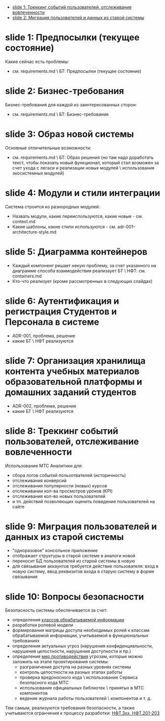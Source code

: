- [slide 1: Треккинг событий пользователей, отслеживание вовлеченности](#slide-1-треккинг-событий-пользователей-отслеживание-вовлеченности)
- [slide 2: Миграция пользователей и данных из старой системы](#slide-2-миграция-пользователей-и-данных-из-старой-системы)

# slide 1: Предпосылки (текущее состояние)
Какие сейчас есть проблемы:
- см. requirements.md \ БТ: Предпосылки (текущее состояние)

# slide 2: Бизнес-требования 
Бизнес-требования для каждой из заинтересованных сторон:
- см. requirements.md \ БТ: Бизнес-требования

# slide 3: Образ новой системы
Основные отличительные возможности:
- см. requirements.md \ БТ: Образ решения (но там надо доработать текст, чтобы показать новый функционал, который стал возможен за счет ухода с легаси и реализации новых модулей \ использования экосистемных модулей)

# slide 4: Модули и стили интеграции
Система строится из разнородных модулей:
- Назвать модули, какие переиспользуются, какие новые - см. context.md
- Какие шаблоны, какие стили используются - см. adr-001-architecture-style.md

# slide 5: Диаграмма контейнеров
- Каждый компонент решает некую проблему, за счет указанного на диаграмме способа взаимодействия реализаует БТ \ НФТ: см. containers.md
- Кто-что реализует (кроме рассмотренных в следующих слайдах)

# slide 6: Аутентификация и регистрация Студентов и Персонала в системе
- ADR-001, проблема, решение
- какие БТ \ НФТ реализуются

# slide 7: Организация хранилища контента учебных материалов образовательной платформы и домашних заданий студентов
- ADR-002, проблема, решение
- какие БТ \ НФТ реализуются

# slide 8: Треккинг событий пользователей, отслеживание вовлеченности
Использование МТС Аналитики для:
- сбора логов событий пользотвателей (историчность)
- отслеживания конверсий
- отслеживания популярности (новых) курсов
- отслеживании кол-ва просмотров уроков (KPI)
- отслеживания кол-во новых пользователей
- и тп. действий позволяющих оценить поведение пользователей на сайте

# slide 9: Миграция пользователей и данных из старой системы
- "одноразовое" консольное приложение
- отображает структуры в старой системе в аналоги новой
- переносит БД пользователей из старой системы в новую
- для связывания аккаунтов требуется действие пользователя: вход в новую систему, ввод реквизитов входа в старую систему в форме связывания

# slide 10: Вопросы безопасности
Безопасность системы обеспечивается за счет:
- определения [классов обрабатываемой информации](../sec/accsess.md)
- разработки ролевой модели
- формирования матрицы доступа необходимых ролей к классам обрабатываемой информации, учитываемой в функциональных требованиях
- определения актуальных угроз (нарушения конфиденциальности, нарушения целостности, нарушения доступности и пр.)
- определения [мер противодействия](../sec/measures.md) угрозам, которые можно заложить на этапе проектирования системы:
  - разграничение доступа на разных уровнях системы
  - контроль целостности на разных этапах работы
  - проверка вредоносного кода \ использование Сервиса безопасного кода МТС
  - использование официальных библиотек \ принятых в МТС компонентов
  - ведение журнала работы пользователей \ компонентов и т. д.

Тем самым, реализуются требования безопасности, а также учитываются огранчения к процессу разработки: [НФТ.3xx, НФТ.201-203](../requirements/requirements.md)
